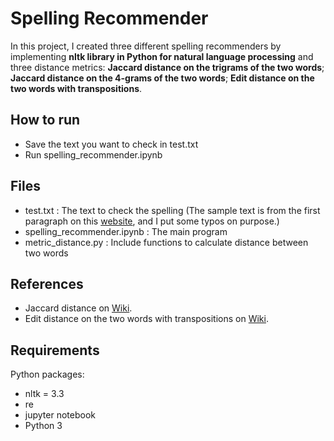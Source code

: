 # Spelling Recommender

In this project, I created three different spelling recommenders by implementing **nltk library in Python for natural language processing** and three distance metrics: **Jaccard distance on the trigrams of the two words**; **Jaccard distance on the 4-grams of the two words**; **Edit distance on the two words with transpositions**.


## How to run
- Save the text you want to check in test.txt
- Run spelling_recommender.ipynb

## Files
- test.txt : The text to check the spelling
  (The sample text is from the first paragraph on this [website](https://en.wikipedia.org/wiki/News), and I put some typos on purpose.)
- spelling_recommender.ipynb : The main program
- metric_distance.py : Include functions to calculate distance between two words

## References
- Jaccard distance on [Wiki](https://en.wikipedia.org/wiki/Jaccard_index).
- Edit distance on the two words with transpositions on [Wiki](https://en.wikipedia.org/wiki/Damerau%E2%80%93Levenshtein_distance).


## Requirements

Python packages:

- nltk = 3.3
- re
- jupyter notebook
- Python 3

